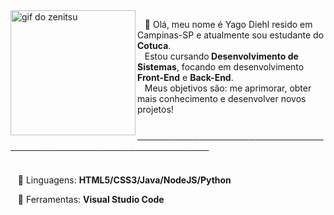   <img src="https://github.com/user-attachments/assets/486a1463-6a18-4d51-a7d5-aca9fc7ecafe"  alt="gif do zenitsu" width="200px" align="left">
  
  <p>   🖖 Olá, meu nome é Yago Diehl resido em Campinas-SP e atualmente sou estudante do <strong>Cotuca</strong>. <br>    Estou cursando<strong> Desenvolvimento de Sistemas</strong>,
  focando em desenvolvimento <strong>Front-End</strong> e <strong>Back-End</strong>.<br>
     Meus objetivos são: me aprimorar, obter mais conhecimento e desenvolver novos projetos!</p>  <strong>  ──────────────────────────────────────────────────────────────</strong><br><br>
  <p>   👾 Linguagens: <strong> HTML5/CSS3/Java/NodeJS/Python</strong></p>
  <p>   💼 Ferramentas: <strong>Visual Studio Code</strong></p>
